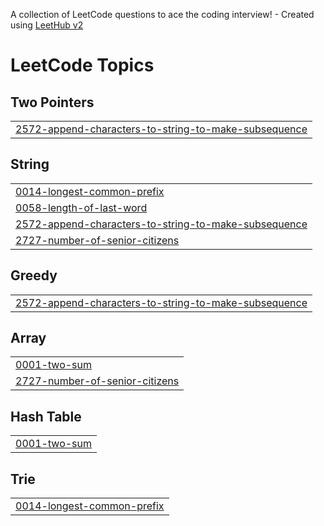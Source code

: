 A collection of LeetCode questions to ace the coding interview! - Created using [LeetHub v2](https://github.com/arunbhardwaj/LeetHub-2.0)
<!---LeetCode Topics Start-->
# LeetCode Topics
## Two Pointers
|  |
| ------- |
| [2572-append-characters-to-string-to-make-subsequence](https://github.com/davidjennicson/Leetcode-problems/tree/master/2572-append-characters-to-string-to-make-subsequence) |
## String
|  |
| ------- |
| [0014-longest-common-prefix](https://github.com/davidjennicson/Leetcode-problems/tree/master/0014-longest-common-prefix) |
| [0058-length-of-last-word](https://github.com/davidjennicson/Leetcode-problems/tree/master/0058-length-of-last-word) |
| [2572-append-characters-to-string-to-make-subsequence](https://github.com/davidjennicson/Leetcode-problems/tree/master/2572-append-characters-to-string-to-make-subsequence) |
| [2727-number-of-senior-citizens](https://github.com/davidjennicson/Leetcode-problems/tree/master/2727-number-of-senior-citizens) |
## Greedy
|  |
| ------- |
| [2572-append-characters-to-string-to-make-subsequence](https://github.com/davidjennicson/Leetcode-problems/tree/master/2572-append-characters-to-string-to-make-subsequence) |
## Array
|  |
| ------- |
| [0001-two-sum](https://github.com/davidjennicson/Leetcode-problems/tree/master/0001-two-sum) |
| [2727-number-of-senior-citizens](https://github.com/davidjennicson/Leetcode-problems/tree/master/2727-number-of-senior-citizens) |
## Hash Table
|  |
| ------- |
| [0001-two-sum](https://github.com/davidjennicson/Leetcode-problems/tree/master/0001-two-sum) |
## Trie
|  |
| ------- |
| [0014-longest-common-prefix](https://github.com/davidjennicson/Leetcode-problems/tree/master/0014-longest-common-prefix) |
<!---LeetCode Topics End-->